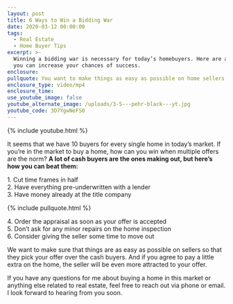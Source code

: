 ```yaml
---
layout: post
title: 6 Ways to Win a Bidding War
date: 2020-03-12 00:00:00
tags:
  - Real Estate
  - Home Buyer Tips
excerpt: >-
  Winning a bidding war is necessary for today’s homebuyers. Here are a few ways
  you can increase your chances of success.
enclosure:
pullquote: You want to make things as easy as possible on home sellers.
enclosure_type: video/mp4
enclosure_time:
use_youtube_image: false
youtube_alternate_image: /uploads/3-5---pehr-black---yt.jpg
youtube_code: 3D7YgwNeFS0
---
```


{% include youtube.html %}

It seems that we have 10 buyers for every single home in today’s market. If you’re in the market to buy a home, how can you win when multiple offers are the norm? **A lot of cash buyers are the ones making out, but here’s how you can beat them:**

1\. Cut time frames in half<br>2\. Have everything pre-underwritten with a lender<br>3\. Have money already at the title company

{% include pullquote.html %}

4\. Order the appraisal as soon as your offer is accepted<br>5\. Don’t ask for any minor repairs on the home inspection<br>6\. Consider giving the seller some time to move out

We want to make sure that things are as easy as possible on sellers so that they pick your offer over the cash buyers. And if you agree to pay a little extra on the home, the seller will be even more attracted to your offer.

If you have any questions for me about buying a home in this market or anything else related to real estate, feel free to reach out via phone or email. I look forward to hearing from you soon.